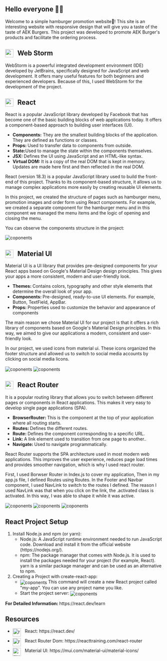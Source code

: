 ## Hello everyone 👋👋
Welcome to a simple hamburger promotion website🍔! This site is an interesting website with responsive design that will give you a taste of the taste of AEK Burgers. 
This project was developed to promote AEK Burger's products and facilitate the ordering process.



<h2><img align="left" alt="webstorm" width="26px" src="https://cdn.jsdelivr.net/gh/devicons/devicon/icons/webstorm/webstorm-original.svg" style="padding-right:10px;" />Web Storm</h2>
<p>WebStorm is a powerful integrated development environment (IDE) developed by JetBrains, specifically designed for JavaScript and web development. It offers many useful features for both beginners and experienced developers. Because of this, I used WebStorm for the development of the project.</p>

<h2><img align="left" alt="react" width="26px" src="https://cdn.jsdelivr.net/gh/devicons/devicon/icons/react/react-original.svg" style="padding-right:10px;" />React</h2>
<p>React is a popular JavaScript library developed by Facebook that has become one of the basic building blocks of web applications today. It offers a component-based approach to building user interfaces (UI).</p>

<ul>
  <li><b>Components:</b> They are the smallest building blocks of the application. They are defined as functions or classes.</li>
  <li><b>Props: </b>Used to transfer data to components from outside.</li>
  <li><b>State:</b>Used to manage the state within the components themselves.</li>
  <li><b>JSX: </b>Defines the UI using JavaScript and an HTML-like syntax.</li>
  <li><b>Virtual DOM: </b>It is a copy of the real DOM that is kept in memory. Updates are made here first and then reflected in the real DOM.</li>
</ul>

<p>React (version 18.3) is a popular JavaScript library used to build the front-end of this project. Thanks to its component-based structure, it allows us to manage complex applications more easily by creating reusable UI elements.</p>
<p> In this project, we created the structure of pages such as hamburger menu, promotion images and order form using React components. For example, we created a separate component for the hamburger menu and in this component we managed the menu items and the logic of opening and closing the menu. </p>
<p>You can observe the components structure in the project:</p>
<img align="center" alt="coponents"  src="https://i.ibb.co/fYGJj4j/Screenshot-2024-08-09-141125.png">



<h2><img align="left" alt="mui" width="26px" src="https://cdn.jsdelivr.net/gh/devicons/devicon/icons/materialui/materialui-original.svg" style="padding-right:10px;" />Material UI</h2>
<p>Material UI is a UI library that provides pre-designed components for your React apps based on Google's Material Design design principles. This gives your apps a more consistent, modern and user-friendly look.</p>
<ul>
  <li><b>Themes: </b>Contains colors, typography and other style elements that determine the overall look of your app.</li>
  <li><b>Components: </b>Pre-designed, ready-to-use UI elements. For example, Button, TextField, AppBar.</li>
  <li><b>Props: </b>Properties used to customize the behavior and appearance of components</li>
</ul>

<p>The main reason we chose Material UI for our project is that it offers a rich library of components based on Google's Material Design principles. In this way, we aimed to give our applications a modern, consistent and user-friendly look.</p>

<p>In our project, we used icons from material ui. These icons organized the footer structure and allowed us to switch to social media accounts by clicking on social media licons.</p>
<img align="center" alt="coponents"  src="https://i.ibb.co/WcSVMgH/Screenshot-2024-08-09-141858.png">
<img align="center" alt="coponents"  src="https://i.ibb.co/kHRp723/Screenshot-2024-08-09-142037.png">

<h2><img align="left" alt="react-router" width="26px" src="https://cdn.jsdelivr.net/gh/devicons/devicon/icons/reactrouter/reactrouter-original.svg" style="padding-right:10px;" />React Router</h2>
<p> It is a popular routing library that allows you to switch between different pages or components in React applications. This makes it very easy to develop single page applications (SPA).</p>
<ul>
  <li><b>BrowserRouter: </b>This is the component at the top of your application where all routing starts.</li>
  <li><b>Routes: </b>Defines the different routes.</li>
  <li><b>Route: </b>Defines the component corresponding to a specific URL.</li>
  <li><b>Link: </b>A link element used to transition from one page to another..</li>
  <li><b>Navigate: </b>Used to navigate programmatically.</li>
</ul>

<p>React Router supports the SPA architecture used in most modern web applications. This improves the user experience, reduces page load times and provides smoother navigation, which is why I used react router.</p>

<p>First, I used Borwser Router in Index.js to cover my application, Then in my app.js file, I defined Routes using Routes. In the Footer and Navbar component, I used NavLink to switch to the routes I defined. The reason I used NavLink was that when you click on the link, the .activated class is activated. In this way, I was able to shape it while it was active. 
</p>


  <img align="center" alt="coponents"  src="https://i.ibb.co/Yd8r6k4/Screenshot-2024-08-09-142454.png">
  <img align="center" alt="coponents"  src="https://i.ibb.co/LSBM22Q/Screenshot-2024-08-09-142503.png">
  <img align="center" alt="coponents"  src="https://i.ibb.co/yPthhBp/Screenshot-2024-08-09-142514.png">




## React Project Setup
<ol>
  <li>
    Install Node.js and npm (or yarn):
    <ul>
      <li>Node.js: A JavaScript runtime environment needed to run JavaScript code. Download and install it from the official website (https://nodejs.org/).</li>
      <li>npm: The package manager that comes with Node.js. It is used to install the packages needed for your project (for example, React). yarn is a similar package manager and can be used as an alternative to npm.</li>
    </ul>
  </li>
  <li>
    Creating a Project with create-react-app:
    <ul>
      <li>
        <img align="center" alt="coponents"  src="https://i.ibb.co/D4MDqSX/Screenshot-2024-08-09-143517.png">
        This command will create a new React project called "my-app". You can use any project name you like.
      </li>
      <li>
        Start the project server:
        <img align="center" alt="coponents"  src="https://i.ibb.co/BqjN2Vv/Screenshot-2024-08-09-143706.png">
      </li>
    </ul>
  </li>
</ol>
<p><b>For Detailed Information:  </b>https://react.dev/learn </p>




## Resources
<ul>
  <li><p><img align="left" alt="react" width="26px" src="https://cdn.jsdelivr.net/gh/devicons/devicon/icons/react/react-original.svg" style="padding-right:10px;" />React: https://react.dev/</p></li>
   <li><p><img align="left" alt="react-router" width="26px" src="https://cdn.jsdelivr.net/gh/devicons/devicon/icons/reactrouter/reactrouter-original.svg" style="padding-right:10px;" />React Router Dom: https://reacttraining.com/react-router</p></li>
   <li><p><img align="left" alt="mui" width="26px" src="https://cdn.jsdelivr.net/gh/devicons/devicon/icons/materialui/materialui-original.svg" style="padding-right:10px;" />Material UI: https://mui.com/material-ui/material-icons/</p></li>
</ul>

